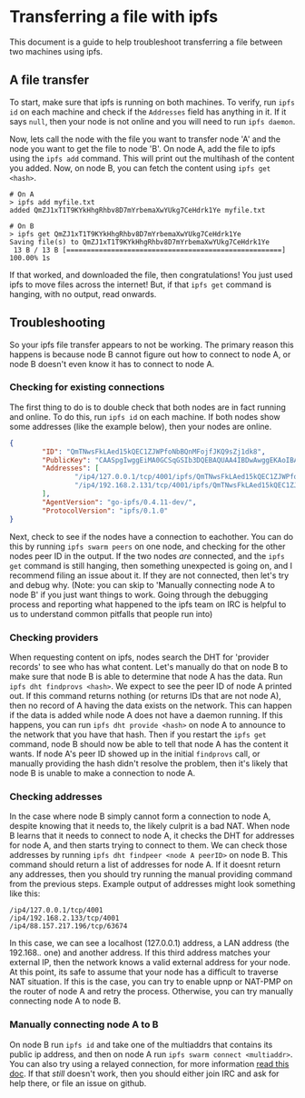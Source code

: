 # Transferring a file with ipfs
This document is a guide to help troubleshoot transferring a file between two
machines using ipfs.

## A file transfer
To start, make sure that ipfs is running on both machines. To verify, run `ipfs
id` on each machine and check if the `Addresses` field has anything in it. If
it says `null`, then your node is not online and you will need to run `ipfs
daemon`.

Now, lets call the node with the file you want to transfer node 'A' and the
node you want to get the file to node 'B'. On node A, add the file to ipfs
using the `ipfs add` command. This will print out the multihash of the content
you added. Now, on node B, you can fetch the content using `ipfs get <hash>`.

```
# On A
> ipfs add myfile.txt
added QmZJ1xT1T9KYkHhgRhbv8D7mYrbemaXwYUkg7CeHdrk1Ye myfile.txt

# On B
> ipfs get QmZJ1xT1T9KYkHhgRhbv8D7mYrbemaXwYUkg7CeHdrk1Ye
Saving file(s) to QmZJ1xT1T9KYkHhgRhbv8D7mYrbemaXwYUkg7CeHdrk1Ye
 13 B / 13 B [=====================================================] 100.00% 1s
 ```

If that worked, and downloaded the file, then congratulations! You just used
ipfs to move files across the internet! But, if that `ipfs get` command is
hanging, with no output, read onwards.

## Troubleshooting

So your ipfs file transfer appears to not be working. The primary reason this
happens is because node B cannot figure out how to connect to node A, or node B
doesn't even know it has to connect to node A. 

### Checking for existing connections 

The first thing to do is to double check that both nodes are in fact running
and online. To do this, run `ipfs id` on each machine. If both nodes show some
addresses (like the example below), then your nodes are online.

```json
{
        "ID": "QmTNwsFkLAed15kQEC1ZJWPfoNbBQnMFojfJKQ9sZj1dk8",
        "PublicKey": "CAASpgIwggEiMA0GCSqGSIb3DQEBAQUAA4IBDwAwggEKAoIBAQDZb6znj3LQZKP1+X81exf+vbnqNCMtHjZ5RKTCm7Fytnfe+AI1fhs9YbZdkgFkM1HLxmIOLQj2bMXPIGxUM+EnewN8tWurx4B3+lR/LWNwNYcCFL+jF2ltc6SE6BC8kMLEZd4zidOLPZ8lIRpd0x3qmsjhGefuRwrKeKlR4tQ3C76ziOms47uLdiVVkl5LyJ5+mn4rXOjNKt/oy2O4m1St7X7/yNt8qQgYsPfe/hCOywxCEIHEkqmil+vn7bu4RpAtsUzCcBDoLUIWuU3i6qfytD05hP8Clo+at+l//ctjMxylf3IQ5qyP+yfvazk+WHcsB0tWueEmiU5P2nfUUIR3AgMBAAE=",
        "Addresses": [
                "/ip4/127.0.0.1/tcp/4001/ipfs/QmTNwsFkLAed15kQEC1ZJWPfoNbBQnMFojfJKQ9sZj1dk8",
                "/ip4/192.168.2.131/tcp/4001/ipfs/QmTNwsFkLAed15kQEC1ZJWPfoNbBQnMFojfJKQ9sZj1dk8",
        ],
        "AgentVersion": "go-ipfs/0.4.11-dev/",
        "ProtocolVersion": "ipfs/0.1.0"
}
```

Next, check to see if the nodes have a connection to eachother. You can do this
by running `ipfs swarm peers` on one node, and checking for the other nodes
peer ID in the output. If the two nodes *are* connected, and the `ipfs get`
command is still hanging, then something unexpected is going on, and I
recommend filing an issue about it. If they are not connected, then let's try
and debug why. (Note: you can skip to 'Manually connecting node A to node B' if
you just want things to work. Going through the debugging process and reporting
what happened to the ipfs team on IRC is helpful to us to understand common
pitfalls that people run into)

### Checking providers
When requesting content on ipfs, nodes search the DHT for 'provider records' to
see who has what content. Let's manually do that on node B to make sure that
node B is able to determine that node A has the data. Run `ipfs dht findprovs
<hash>`. We expect to see the peer ID of node A printed out. If this command
returns nothing (or returns IDs that are not node A), then no record of A
having the data exists on the network. This can happen if the data is added
while node A does not have a daemon running. If this happens, you can run `ipfs
dht provide <hash>` on node A to announce to the network that you have that
hash. Then if you restart the `ipfs get` command, node B should now be able
to tell that node A has the content it wants. If node A's peer ID showed up in
the initial `findprovs` call, or manually providing the hash didn't resolve the
problem, then it's likely that node B is unable to make a connection to node A.

### Checking addresses

In the case where node B simply cannot form a connection to node A, despite
knowing that it needs to, the likely culprit is a bad NAT. When node B learns
that it needs to connect to node A, it checks the DHT for addresses for node A,
and then starts trying to connect to them. We can check those addresses by
running `ipfs dht findpeer <node A peerID>` on node B. This command should
return a list of addresses for node A. If it doesnt return any addresses, then
you should try running the manual providing command from the previous steps. 
Example output of addresses might look something like this:

```
/ip4/127.0.0.1/tcp/4001
/ip4/192.168.2.133/tcp/4001
/ip4/88.157.217.196/tcp/63674
```

In this case, we can see a localhost (127.0.0.1) address, a LAN address (the
192.168.*.* one) and another address. If this third address matches your
external IP, then the network knows a valid external address for your node. At
this point, its safe to assume that your node has a difficult to traverse NAT
situation. If this is the case, you can try to enable upnp or NAT-PMP on the
router of node A and retry the process. Otherwise, you can try manually
connecting node A to node B.

### Manually connecting node A to B 

On node B run `ipfs id` and take one of the multiaddrs that contains its public
ip address, and then on node A run `ipfs swarm connect <multiaddr>`.  You can
also try using a relayed connection, for more information [read this
doc](./experimental-features.md#circuit-relay). If that *still* doesn't work,
then you should either join IRC and ask for help there, or file an issue on
github.
